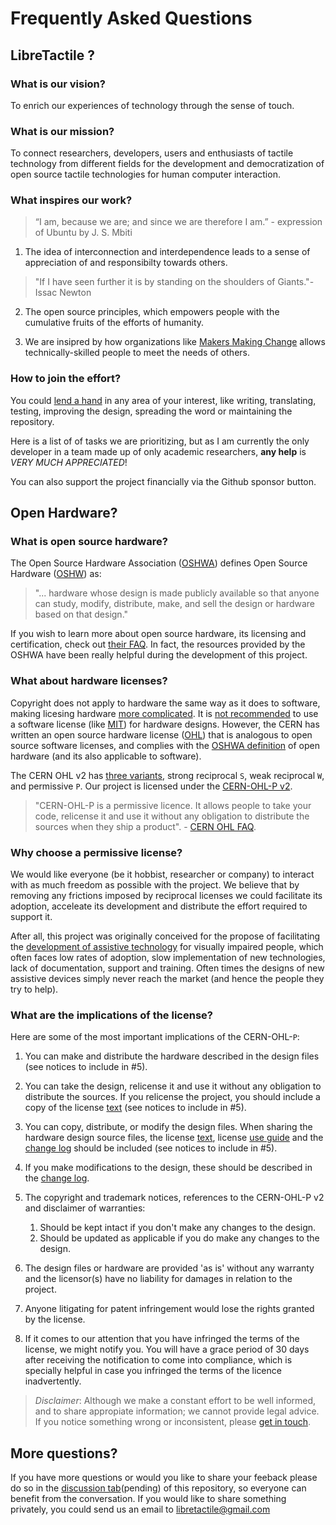# Frequently Asked Questions

## LibreTactile ?

### What is our vision?

To enrich our experiences of technology through the sense of touch.

### What is our mission?

To connect researchers, developers, users and enthusiasts of tactile technology from different fields for the development and democratization of open source tactile technologies for human computer interaction.

### What inspires our work?

> “I am, because we are; and since we are therefore I am.” - expression of Ubuntu by J. S. Mbiti

1. The idea of interconnection and interdependence leads to a sense of appreciation of and responsibilty towards others.

> "If I have seen further it is by standing on the shoulders of Giants."- Issac Newton

2. The open source principles, which empowers people with the cumulative fruits of the efforts of humanity.

3. We are insipred by how organizations like [Makers Making Change](https://makersmakingchange.com/) allows technically-skilled people to meet the needs of others.

### How to join the effort?

You could [lend a hand](/docs/README.md#help-out) in any area of your interest, like writing, translating, testing, improving the design, spreading the word or maintaining the repository.

<!--TODO: List of tasks to prioritize-->

Here is a list of of tasks we are prioritizing, but as I am currently the only developer in a team made up of only academic researchers, **any help** is _VERY MUCH APPRECIATED_!

You can also support the project financially via the Github sponsor button.

<!--TODO: Setup sponsor button-->

## Open Hardware?

### What is open source hardware?

The Open Source Hardware Association ([OSHWA](https://www.oshwa.org/)) defines Open Source Hardware ([OSHW](https://www.oshwa.org/definition/)) as:

> "... hardware whose design is made publicly available so that anyone can study, modify, distribute, make, and sell the design or hardware based on that design."

If you wish to learn more about open source hardware, its licensing and certification, check out [their FAQ](https://www.oshwa.org/faq/). In fact, the resources provided by the OSHWA have been really helpful during the development of this project.

### What about hardware licenses?

Copyright does not apply to hardware the same way as it does to software, making licesing hardware [more complicated](https://opensource.com/law/15/2/intro-open-hardware-licensing). It is [not recommended](https://ohwr.org/project/cernohl/wikis/faq#q-why-not-use-existing-licences-such-as-gpl-and-any-in-the-family-of-creative-commons-licences) to use a software license (like [MIT](/docs/README.md#license)) for hardware designs. However, the CERN has written an open source hardware license ([OHL](https://ohwr.org/cernohl)) that is analogous to open source software licenses, and complies with the [OSHWA definition](https://www.oshwa.org/definition/) of open hardware (and its also applicable to software).

The CERN OHL v2 has [three variants](https://cern-ohl.web.cern.ch/), strong reciprocal `S`, weak reciprocal `W`, and permissive `P`. Our project is licensed under the [CERN-OHL-P v2](/docs/hw-license/cern-ohl-p-v2.md).

> "CERN-OHL-P is a permissive licence. It allows people to take your code, relicense it and use it without any obligation to distribute the sources when they ship a product". - [CERN OHL FAQ](https://ohwr.org/project/cernohl/wikis/faq#q-what-are-all-these-suffixes).

### Why choose a permissive license?

We would like everyone (be it hobbist, researcher or company) to interact with as much freedom as possible with the project. We believe that by removing any frictions imposed by reciprocal licenses we could facilitate its adoption, acceleate its development and distribute the effort required to support it.

After all, this project was originally conceived for the propose of facilitating the [development of assistive technology](/docs/README.md#why-tact-io) for visually impaired people, which often faces low rates of adoption, slow implementation of new technologies, lack of documentation, support and training. Often times the designs of new assistive devices simply never reach the market (and hence the people they try to help).

### What are the implications of the license?

Here are some of the most important implications of the CERN-OHL-`P`:

1. You can make and distribute the hardware described in the design files (see notices to include in #5).
1. You can take the design, relicense it and use it without any obligation to distribute the sources. If you relicense the project, you should include a copy of the license [text](/docs/hw-license/cern-ohl-p-v2.md) (see notices to include in #5).
1. You can copy, distribute, or modify the design files. When sharing the hardware design source files, the license [text](/docs/hw-license/cern-ohl-p-v2.md), license [use guide](/docs/hw-license/hw-license-howto.pdf) and the [change log](/docs/changes.md) should be included (see notices to include in #5).
1. If you make modifications to the design, these should be described in the [change log](/docs/changes.md).
1. The copyright and trademark notices, references to the CERN-OHL-P v2 and disclaimer of warranties:
   1. Should be kept intact if you don't make any changes to the design.
   2. Should be updated as applicable if you do make any changes to the design.
   <!--   3. Must be included with hardware you make and distribuite from the source files in the project. -->
1. The design files or hardware are provided 'as is' without any warranty and the licensor(s) have no liability for damages in relation to the project.

1. Anyone litigating for patent infringement would lose the rights granted by the license.

1. If it comes to our attention that you have infringed the terms of the license, we might notify you. You will have a grace period of 30 days after receiving the notification to come into compliance, which is specially helpful in case you infringed the terms of the licence inadvertently.

> _Disclaimer_: Although we make a constant effort to be well informed, and to share appropiate information; we cannot provide legal advice. If you notice something wrong or inconsistent, please [get in touch](/docs/README.md#get-in-touch).

## More questions?

If you have more questions or would you like to share your feeback please do so in the [discussion tab]()(pending) of this repository, so everyone can benefit from the conversation. If you would like to share something privately, you could send us an email to [libretactile@gmail.com](mailto:libretactile@gmail.com)

